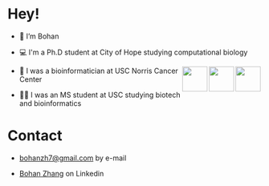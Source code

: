 # Hey! 

-  👋 I’m Bohan

-  💻 I'm a Ph.D student at City of Hope studying computational biology

<img align='right' src="https://media.giphy.com/media/cwjOB4JKx78hu3ANgo/giphy.gif" width="50">

<img align='right' src="https://media.giphy.com/media/qEsxekoplHbEdjJ5Ec/giphy.gif" width="50">

<img align='right' src="https://media.giphy.com/media/FVyGT0XIOArLzcPPLN/giphy.gif" width="50">

-  🏥 I was a bioinformatician at USC Norris Cancer Center

-  👨‍🎓 I was an MS student at USC studying biotech and bioinformatics

# Contact

- bohanzh7@gmail.com by e-mail

- [Bohan Zhang](https://www.linkedin.com/in/bohan-zhang-a99137217/) on Linkedin 
